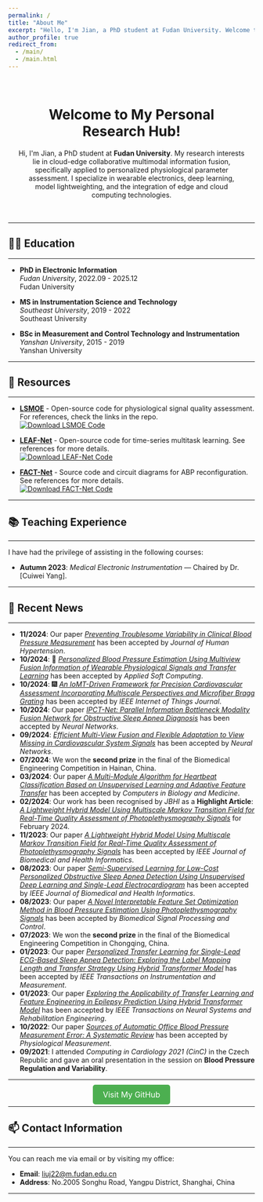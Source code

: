 ```yaml
---
permalink: /
title: "About Me"
excerpt: "Hello, I'm Jian, a PhD student at Fudan University. Welcome to my research space!"
author_profile: true
redirect_from: 
  - /main/
  - /main.html
---
```


<div style="text-align:center; padding:20px;">
    <h1>Welcome to My Personal Research Hub!</h1>
    <p>Hi, I'm Jian, a PhD student at <strong>Fudan University</strong>. My research interests lie in cloud-edge collaborative multimodal information fusion, specifically applied to personalized physiological parameter assessment. I specialize in wearable electronics, deep learning, model lightweighting, and the integration of edge and cloud computing technologies.</p>
</div>

---

## 🧑‍🎓 **Education**
---

- **PhD in Electronic Information**  
  *Fudan University*, 2022.09 - 2025.12  
  <span class="grey">Fudan University</span>
  
- **MS in Instrumentation Science and Technology**  
  *Southeast University*, 2019 - 2022  
  <span class="grey">Southeast University</span>
  
- **BSc in Measurement and Control Technology and Instrumentation**  
  *Yanshan University*, 2015 - 2019  
  <span class="grey">Yanshan University</span>

---

## 🔗 **Resources**
---

- [**LSMOE**](https://github.com/liuyisi123/Leaf_Net) - Open-source code for physiological signal quality assessment. For references, check the links in the repo.  
  [![Download LSMOE Code](https://img.shields.io/badge/Download%20LSMOE%20Code-green?style=for-the-badge&logo=github)](https://github.com/liuyisi123/Leaf_Net/archive/refs/heads/main.zip)

- [**LEAF-Net**](https://github.com/liuyisi123/LSMOE) - Open-source code for time-series multitask learning. See references for more details.  
  [![Download LEAF-Net Code](https://img.shields.io/badge/Download%20LEAF%20Net%20Code-blue?style=for-the-badge&logo=github)](https://github.com/liuyisi123/LSMOE/archive/refs/heads/main.zip)

- [**FACT-Net**](https://github.com/liuyisi123/FACT-Net) - Source code and circuit diagrams for ABP reconfiguration. See references for more details.  
  [![Download FACT-Net Code](https://img.shields.io/badge/Download%20LEAF%20Net%20Code-yellow?style=for-the-badge&logo=github)](https://github.com/liuyisi123/LSMOE/archive/refs/heads/main.zip)

---

## 📚 **Teaching Experience**
---

I have had the privilege of assisting in the following courses:
- **Autumn 2023**: *Medical Electronic Instrumentation* — Chaired by Dr. [Cuiwei Yang].

---

## 📢 **Recent News**
---

- **11/2024**: Our paper *[Preventing Troublesome Variability in Clinical Blood Pressure Measurement](https://www.nature.com/articles/s41371-024-00978-3#citeas)* has been accepted by *Journal of Human Hypertension*.
- **10/2024**: 🎉 *[Personalized Blood Pressure Estimation Using Multiview Fusion Information of Wearable Physiological Signals and Transfer Learning](https://www.sciencedirect.com/science/article/abs/pii/S1568494624011645?via%3Dihub)* has been accepted by *Applied Soft Computing*.
- **10/2024**: 🎆 *[An IoMT-Driven Framework for Precision Cardiovascular Assessment Incorporating Multiscale Perspectives and Microfiber Bragg Grating](https://ieeexplore.ieee.org/document/10722856/)* has been accepted by *IEEE Internet of Things Journal*.
- **10/2024**: Our paper *[IPCT-Net: Parallel Information Bottleneck Modality Fusion Network for Obstructive Sleep Apnea Diagnosis](https://www.sciencedirect.com/science/article/pii/S0893608024007603?via%3Dihub)* has been accepted by *Neural Networks*.
- **09/2024**: *[Efficient Multi-View Fusion and Flexible Adaptation to View Missing in Cardiovascular System Signals](https://www.sciencedirect.com/science/article/pii/S0893608024006841?via%3Dihub)* has been accepted by *Neural Networks*.
- **07/2024**: We won the **second prize** in the final of the Biomedical Engineering Competition in Hainan, China.
- **03/2024**: Our paper *[A Multi-Module Algorithm for Heartbeat Classification Based on Unsupervised Learning and Adaptive Feature Transfer](https://www.sciencedirect.com/science/article/abs/pii/S0010482524001562?via%3Dihub)* has been accepted by *Computers in Biology and Medicine*.
- **02/2024**: Our work has been recognised by *JBHI* as a **Highlight Article**: *[A Lightweight Hybrid Model Using Multiscale Markov Transition Field for Real-Time Quality Assessment of Photoplethysmography Signals](https://www.embs.org/jbhi/articles/february-2024-highlights/)* for February 2024.
- **11/2023**: Our paper *[A Lightweight Hybrid Model Using Multiscale Markov Transition Field for Real-Time Quality Assessment of Photoplethysmography Signals](https://ieeexplore.ieee.org/document/10214652)* has been accepted by *IEEE Journal of Biomedical and Health Informatics*.
- **08/2023**: Our paper *[Semi-Supervised Learning for Low-Cost Personalized Obstructive Sleep Apnea Detection Using Unsupervised Deep Learning and Single-Lead Electrocardiogram](https://www.sciencedirect.com/science/article/abs/pii/S1746809423006171?via%3Dihub)* has been accepted by *IEEE Journal of Biomedical and Health Informatics*.
- **08/2023**: Our paper *[A Novel Interpretable Feature Set Optimization Method in Blood Pressure Estimation Using Photoplethysmography Signals](https://ieeexplore.ieee.org/document/10214652)* has been accepted by *Biomedical Signal Processing and Control*.
- **07/2023**: We won the **second prize** in the final of the Biomedical Engineering Competition in Chongqing, China.
- **01/2023**: Our paper *[Personalized Transfer Learning for Single-Lead ECG-Based Sleep Apnea Detection: Exploring the Label Mapping Length and Transfer Strategy Using Hybrid Transformer Model](https://ieeexplore.ieee.org/document/10243153)* has been accepted by *IEEE Transactions on Instrumentation and Measurement*.
- **01/2023**: Our paper *[Exploring the Applicability of Transfer Learning and Feature Engineering in Epilepsy Prediction Using Hybrid Transformer Model](https://ieeexplore.ieee.org/document/10046136)* has been accepted by *IEEE Transactions on Neural Systems and Rehabilitation Engineering*.
- **10/2022**: Our paper *[Sources of Automatic Office Blood Pressure Measurement Error: A Systematic Review](https://iopscience.iop.org/article/10.1088/1361-6579/ac890e)* has been accepted by *Physiological Measurement*.
- **09/2021**: I attended *Computing in Cardiology 2021 (CinC)* in the Czech Republic and gave an oral presentation in the session on **Blood Pressure Regulation and Variability**.

---

<div style="text-align:center; margin-top:20px;">
    <a href="https://github.com/liuyisi123/Leaf_Net" style="font-size:16px; padding:10px 20px; background-color:#4CAF50; color:white; text-decoration:none; border-radius:5px;">Visit My GitHub</a>
</div>

---

## 📫 **Contact Information**
---

You can reach me via email or by visiting my office:

- **Email**: [liuj22@m.fudan.edu.cn](mailto:liuj22@m.fudan.edu.cn)
- **Address**: No.2005 Songhu Road, Yangpu District, Shanghai, China

---
